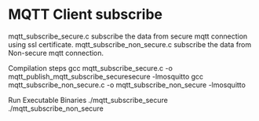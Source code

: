 # MQTT Client subscribe

mqtt_subscribe_secure.c
    subscribe the data from secure mqtt connection using ssl certificate.
mqtt_subscribe_non_secure.c
    subscribe the data from Non-secure mqtt connection.

Compilation steps
    gcc mqtt_subscribe_secure.c -o mqtt_publish_mqtt_subscribe_securesecure -lmosquitto
    gcc mqtt_subscribe_non_secure.c -o mqtt_subscribe_non_secure -lmosquitto

Run Executable Binaries
    ./mqtt_subscribe_secure
    ./mqtt_subscribe_non_secure